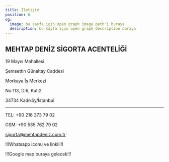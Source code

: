 ```yaml
---
title: İletişim
position: 6
og:
  image: bu sayfa için open graph image path'i buraya
  description: bu sayfa için open graph description buraya
---
```


## MEHTAP DENİZ SİGORTA ACENTELİĞİ

19 Mayıs Mahallesi

Şemsettin Günaltay Caddesi

Morkaya İş Merkezi

No:113, D:6, Kat:2

34734 Kadıköy/İstanbul

---

TEL: +90 216 373 79 02

GSM: +90 535 762 79 02

[sigorta@mehtapdeniz.com.tr](mailto:sigorta@mehtapdeniz.com.tr)

!!!Whatsapp iconu ve linkli!!!

!!!Google map buraya gelecek!!!
